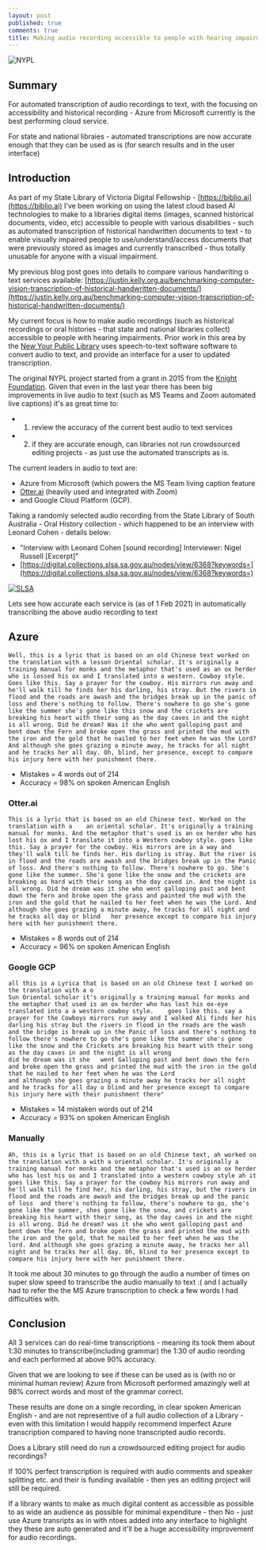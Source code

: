 ```yaml
---
layout: post
published: true
comments: true
title: Making audio recording accessible to people with hearing impairments.
---
```

![NYPL]({{site.baseurl}}/img/2021-NYPL.png)

##  Summary

For automated transcription of audio recordings to text, with the focusing on accessibility and historical recording - Azure from Microsoft currently is the best performing cloud service.

For state and national libraies - automated transcriptions are now accurate enough that they can be used as is (for search results and in the user interface)

## Introduction

As part of my State Library of Victoria Digital Fellowship - [https://biblio.ai](https://biblio.ai) I've been working on using the latest cloud based AI technologies to make to a libraries digital items (images, scanned historical documents, video, etc) accessible to people with various disabilities - such as automated transcription of historical handwritten documents to text - to enable visually impaired people to use/understand/access documents that were previously stored as images and currently transcribed - thus totally unusable for anyone with a visual impairment. 

My previous blog post goes into details to compare various handwriting o text services available: [https://justin.kelly.org.au/benchmarking-computer-vision-transcription-of-historical-handwritten-documents/](https://justin.kelly.org.au/benchmarking-computer-vision-transcription-of-historical-handwritten-documents/)

My current focus is how to make audio recordings (such as historical recordings or oral histories - that state and national libraries collect) accessible to people with hearing impairments. Prior work in this area by the [New Your Public Library](http://transcribe.oralhistory.nypl.org) uses speech-to-text software software to convert audio to text, and provide an interface for a user to updated transcription. 

The original NYPL project started from a grant in 2015 from the [Knight Foundation](https://knightfoundation.org/grants/together-we-listen). Given that even in the last year there has been big improvements in live audio to text (such as MS Teams and Zoom automated live captions) it's as great time to:

* 1. review the accuracy of the current best audio to text services
* 2. if they are accurate enough, can libraries not run crowdsourced editing projects - as just use the automated transcripts as is. 

The current leaders in audio to text are:

* Azure from Microsoft (which powers the MS Team living caption feature
* [Otter.ai](http://otter.ai) (heavily used and integrated with Zoom)
* and Google Cloud Platform (GCP). 

Taking a randomly selected audio recording from the State Library of South Australia - Oral History collection - which happened to be an interview with Leonard Cohen - details below:

- "Interview with Leonard Cohen [sound recording] Interviewer: Nigel Russell [Excerpt]"
- [https://digital.collections.slsa.sa.gov.au/nodes/view/6368?keywords=](https://digital.collections.slsa.sa.gov.au/nodes/view/6368?keywords=)

[![SLSA]({{site.baseurl}}/img/2021-SLSA.png)](https://digital.collections.slsa.sa.gov.au/nodes/view/6368?keywords=)

Lets see how accurate each service is (as of 1 Feb 2021) in automatically transcribing the above audio recording to text


## Azure


```
Well, this is a lyric that is based on an old Chinese text worked on the translation with a lesson Oriental scholar. It's originally a training manual for monks and the metaphor that's used as an ox herder who is lossed his ox and I translated into a western. Cowboy style. Goes like this. Say a prayer for the cowboy. His mirrors run away and he'll walk till he finds her his darling, his stray. But the rivers in flood and the roads are awash and the bridges break up in the panic of loss and there's nothing to follow. There's nowhere to go she's gone like the summer she's gone like this snow and the crickets are breaking his heart with their song as the day caves in and the night is all wrong. Did he dream? Was it she who went galloping past and bent down the Fern and broke open the grass and printed the mud with the iron and the gold that he nailed to her feet when he was the Lord? And although she goes grazing a minute away, he tracks for all night and he tracks her all day. Oh, blind, her presence, except to compare his injury here with her punishment there. 
```

* Mistakes = 4 words out of 214
* Accuracy = 98% on spoken American English 

### Otter.ai


```
This is a lyric that is based on an old Chinese text. Worked on the translation with a    an oriental scholar. It's originally a training manual for monks. And the metaphor that's used is an ox herder who has lost his ox and I translate it into a Western cowboy style. goes like this. Say a prayer for the cowboy. His mirrors are in a way and they'll walk till he finds her. His darling is stray. But the river is in flood and the roads are awash and the bridges break up in the Panic of loss. And there's nothing to follow. There's nowhere to go. She's gone like the summer. She's gone like the snow and the crickets are breaking as hard with their song as the day caved in. And the night is all wrong. Did he dream was it she who went galloping past and bent down the fern and broke open the grass and painted the mud with the iron and the gold that he nailed to her feet when he was the Lord. And although she goes grazing a minute away, he tracks for all night and he tracks all day or blind   her presence except to compare his injury here with her punishment there.
```

* Mistakes = 8 words out of 214
* Accuracy = 96% on spoken American English 

### Google GCP


```
all this is a Lyrica that is based on an old Chinese text I worked on the translation with a o
Sun Oriental scholar it's originally a training manual for monks and the metaphor that used is an ox herder who has lost his ox-eye translated into a a western cowboy style.    goes like this. say a prayer for the Cowboys mirrors run away and I walked Ali finds her his darling his stray but the rivers in flood in the roads are the wash and the bridge is break up in the Panic of loss and there's nothing to follow there's nowhere to go she's gone like the summer she's gone like the snow and the Crickets are breaking his heart with their song as the day caves in and the night is all wrong
did he dream was it she   went Galloping past and bent down the fern and broke open the grass and printed the mud with the iron in the gold that he nailed to her feet when he was the Lord
and although she goes grazing a minute away he tracks her all night and he tracks for all day o blind and her presence except to compare his injury here with their punishment there"
```

* Mistakes = 14 mistaken words out of 214
* Accuracy = 93% on spoken American English 

### Manually

```
Ah, this is a lyric that is based on an old Chinese text, ah worked on the translation with a with a oriental scholar. It's originally a training manual for monks and the metaphor that's used is an ox herder who has lost his ox and I translated into a western cowboy style ah it goes like this. Say a prayer for the cowboy his mirrors run away and he'll walk till he find her, his darling, his stray, but the rivers in flood and the roads are awash and the bridges break up and the panic of loss  and there's nothing to follow, there's nowhere to go, she's gone like the summer, shes gone like the snow, and crickets are breaking his heart with their song, as the day caves in and the night is all wrong. Did he dream? was it she who went galloping past and bent down the fern and broke open the grass and printed the mud with the iron and the gold, that he nailed to her feet when he was the lord. And although she goes grazing a minute away, he tracks her all night and he tracks her all day. Oh, blind to her presence except to compare his injury here with her punishment there.
```

It took me about 30 minutes to go through the audio a number of times on super slow speed to transcribe the audio manually to text :( and I actually had to refer the the MS Azure transcription  to check a few words I had difficulties with.

## Conclusion

All 3 services can do real-time transcriptions - meaning its took them about 1:30 minutes to transcribe(including grammar) the 1:30 of audio reording and each performed at above 90% accuracy. 

Given that we are looking to see if these can be used as is (with no or minimal human review) Azure from Microsoft performed amazingly well at 98% correct words and most of the grammar correct.

These results are done on a single recording, in clear spoken American English - and are not representive of a full audio collection of a Library - even with this limitation I would happily recommend imperfect Azure transcription compared to having none transcripted audio records.

Does a Library still need do run a crowdsourced editing project for audio recordings? 

If 100% perfect transcription is required with audio comments and speaker splitting etc. and their is funding available - then yes an editing project will still be required.

If a library wants to make as much digital content as accessible as possible to as wide an audience as possible for minimal expenditure - then No - just use Azure transripts as in with ntoes added into any interface to highlight they these are auto generated and it'll be a huge accessibility improvement for audio recordings.
